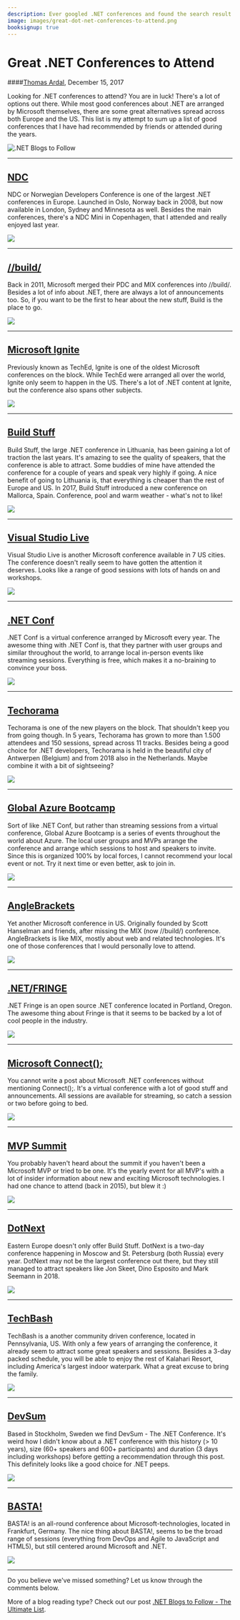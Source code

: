 ```yaml
---
description: Ever googled .NET conferences and found the search result to center around the big Microsoft conferences only? Search no more. This is the ultimate list of conferences to attend as a .NET developer.
image: images/great-dot-net-conferences-to-attend.png
booksignup: true
---
```


# Great .NET Conferences to Attend

####[Thomas Ardal](http://elmah.io/about/), December 15, 2017

Looking for .NET conferences to attend? You are in luck! There's a lot of options out there. While most good conferences about .NET are arranged by Microsoft themselves, there are some great alternatives spread across both Europe and the US. This list is my attempt to sum up a list of good conferences that I have had recommended by friends or attended during the years.

![.NET Blogs to Follow](images/great-dot-net-conferences-to-attend.png)
 
<hr/>

## <a href="https://ndcoslo.com/" target="_blank" rel="noopener noreferrer">NDC</a>

NDC or Norwegian Developers Conference is one of the largest .NET conferences in Europe. Launched in Oslo, Norway back in 2008, but now available in London, Sydney and Minnesota as well. Besides the main conferences, there's a NDC Mini in Copenhagen, that I attended and really enjoyed last year.

<img src="/images/ndc-oslo.png" style="box-shadow:none;"/>

<hr/>

## <a href="https://build.microsoft.com/" target="_blank" rel="noopener noreferrer">//build/</a>

Back in 2011, Microsoft merged their PDC and MIX conferences into //build/. Besides a lot of info about .NET, there are always a lot of announcements too. So, if you want to be the first to hear about the new stuff, Build is the place to go.

<img src="/images/microsoft-build.png" style="box-shadow:none;"/>

<hr/>

## <a href="https://www.microsoft.com/en-us/ignite/" target="_blank" rel="noopener noreferrer">Microsoft Ignite</a>

Previously known as TechEd, Ignite is one of the oldest Microsoft conferences on the block. While TechEd were arranged all over the world, Ignite only seem to happen in the US. There's a lot of .NET content at Ignite, but the conference also spans other subjects. 

<img src="/images/microsoft-ignite.png" style="box-shadow:none;"/>

<hr/>

## <a href="http://buildstuff.lt/" target="_blank" rel="noopener noreferrer">Build Stuff</a>

Build Stuff, the large .NET conference in Lithuania, has been gaining a lot of traction the last years. It's amazing to see the quality of speakers, that the conference is able to attract. Some buddies of mine have attended the conference for a couple of years and speak very highly if going. A nice benefit of going to Lithuania is, that everything is cheaper than the rest of Europe and US. In 2017, Build Stuff introduced a new conference on Mallorca, Spain. Conference, pool and warm weather - what's not to like!

<img src="/images/build-stuff.png" style="box-shadow:none;"/>

<hr/>

## <a href="https://vslive.com/home.aspx" target="_blank" rel="noopener noreferrer">Visual Studio Live</a>

Visual Studio Live is another Microsoft conference available in 7 US cities. The conference doesn't really seem to have gotten the attention it deserves. Looks like a range of good sessions with lots of hands on and workshops.

<img src="/images/visual-studio-live.png" style="box-shadow:none;"/>

<hr/>

## <a href="https://www.dotnetconf.net/" target="_blank" rel="noopener noreferrer">.NET Conf</a>

.NET Conf is a virtual conference arranged by Microsoft every year. The awesome thing with .NET Conf is, that they partner with user groups and similar throughout the world, to arrange local in-person events like streaming sessions. Everything is free, which makes it a no-braining to convince your boss.

<img src="/images/dotnet-conf.png" style="box-shadow:none;"/>

<hr/>

## <a href="https://techorama.be/" target="_blank" rel="noopener noreferrer">Techorama</a>

Techorama is one of the new players on the block. That shouldn't keep you from going though. In 5 years, Techorama has grown to more than 1.500 attendees and 150 sessions, spread across 11 tracks. Besides being a good choice for .NET developers, Techorama is held in the beautiful city of Antwerpen (Belgium) and from 2018 also in the Netherlands. Maybe combine it with a bit of sightseeing?

<img src="/images/techorama.png" style="box-shadow:none;"/>

<hr/>

## <a href="https://global.azurebootcamp.net/" target="_blank" rel="noopener noreferrer">Global Azure Bootcamp</a>

Sort of like .NET Conf, but rather than streaming sessions from a virtual conference, Global Azure Bootcamp is a series of events throughout the world about Azure. The local user groups and MVPs arrange the conference and arrange which sessions to host and speakers to invite. Since this is organized 100% by local forces, I cannot recommend your local event or not. Try it next time or even better, ask to join in.

<img src="/images/global-azure-bootcamp.png" style="box-shadow:none;"/>

<hr/>

## <a href="https://anglebrackets.org/#!/" target="_blank" rel="noopener noreferrer">AngleBrackets</a>

Yet another Microsoft conference in US. Originally founded by Scott Hanselman and friends, after missing the MIX (now //build/) conference. AngleBrackets is like MIX, mostly about web and related technologies. It's one of those conferences that I would personally love to attend.

<img src="/images/anglebrackets.png" style="box-shadow:none;"/>

<hr/>

## <a href="http://dotnetfringe.org/" target="_blank" rel="noopener noreferrer">.NET/FRINGE</a>

.NET Fringe is an open source .NET conference located in Portland, Oregon. The awesome thing about Fringe is that it seems to be backed by a lot of cool people in the industry.

<img src="/images/dotnet-fringe.png" style="box-shadow:none;"/>

<hr/>

## <a href="https://www.microsoft.com/en-us/connectevent/default.aspx" target="_blank" rel="noopener noreferrer">Microsoft Connect();</a>

You cannot write a post about Microsoft .NET conferences without mentioning Connect();. It's a virtual conference with a lot of good stuff and announcements. All sessions are available for streaming, so catch a session or two before going to bed.

<img src="/images/microsoft-connect.png" style="box-shadow:none;"/>

<hr/>

## <a href="https://mvp.microsoft.com/summit" target="_blank" rel="noopener noreferrer">MVP Summit</a>

You probably haven't heard about the summit if you haven't been a Microsoft MVP or tried to be one. It's the yearly event for all MVP's with a lot of insider information about new and exciting Microsoft technologies. I had one chance to attend (back in 2015), but blew it :)

<img src="/images/mvp-summit.jpg" style="box-shadow:none;"/>

<hr/>

## <a href="https://dotnext-piter.ru/en/" target="_blank" rel="noopener noreferrer">DotNext</a>

Eastern Europe doesn't only offer Build Stuff. DotNext is a two-day conference happening in Moscow and St. Petersburg (both Russia) every year. DotNext may not be the largest conference out there, but they still managed to attract speakers like Jon Skeet, Dino Esposito and Mark Seemann in 2018.

<img src="/images/dotnext.png" style="box-shadow:none;"/>

<hr/>

## <a href="https://techbash.com/" target="_blank" rel="noopener noreferrer">TechBash</a>

TechBash is a another community driven conference, located in Pennsylvania, US. With only a few years of arranging the conference, it already seem to attract some great speakers and sessions. Besides a 3-day packed schedule, you will be able to enjoy the rest of Kalahari Resort, including America's largest indoor waterpark. What a great excuse to bring the family.

<img src="/images/techbash.png" style="box-shadow:none;"/>

<hr/>

## <a href="http://www.devsum.se/" target="_blank" rel="noopener noreferrer">DevSum</a>

Based in Stockholm, Sweden we find DevSum - The .NET Conference. It's weird how I didn't know about a .NET conference with this history (> 10 years), size (60+ speakers and 600+ participants) and duration (3 days including workshops) before getting a recommendation through this post. This definitely looks like a good choice for .NET peeps.

<img src="/images/devsum.png" style="box-shadow:none;"/>

<hr/>

## <a href="https://basta.net/en/" target="_blank" rel="noopener noreferrer">BASTA!</a>

BASTA! is an all-round conference about Microsoft-technologies, located in Frankfurt, Germany. The nice thing about BASTA!, seems to be the broad range of sessions (everything from DevOps and Agile to JavaScript and HTML5), but still centered around Microsoft and .NET.

<img src="/images/basta.png" style="box-shadow:none;"/>

<hr/>

Do you believe we've missed something? Let us know through the comments below.

More of a blog reading type? Check out our post [.NET Blogs to Follow - The Ultimate List](https://blog.elmah.io/net-blogs-to-follow-the-ultimate-list/).